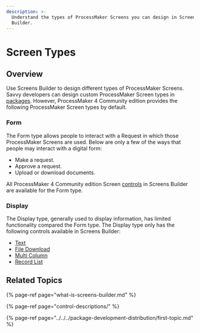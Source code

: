 ```yaml
---
description: >-
  Understand the types of ProcessMaker Screens you can design in Screens
  Builder.
---
```


# Screen Types

## Overview

Use Screens Builder to design different types of ProcessMaker Screens. Savvy developers can design custom ProcessMaker Screen types in [packages](../../../package-development-distribution/first-topic.md). However, ProcessMaker 4 Community edition provides the following ProcessMaker Screen types by default.

### Form

The Form type allows people to interact with a Request in which those ProcessMaker Screens are used. Below are only a few of the ways that people may interact with a digital form:

* Make a request.
* Approve a request.
* Upload or download documents.

All ProcessMaker 4 Community edition Screen [controls](control-descriptions/) in Screens Builder are available for the Form type.

### Display

The Display type, generally used to display information, has limited functionality compared the Form type. The Display type only has the following controls available in Screens Builder:

* [Text](control-descriptions/textarea-control-settings.md)
* [File Download](control-descriptions/file-download-control-settings.md)
* [Multi Column](control-descriptions/multi-column-button-control-settings.md)
* [Record List](control-descriptions/record-list-control-settings.md)

## Related Topics

{% page-ref page="what-is-screens-builder.md" %}

{% page-ref page="control-descriptions/" %}

{% page-ref page="../../../package-development-distribution/first-topic.md" %}

